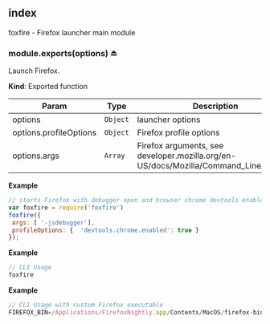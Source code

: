 <a name="module_index"></a>

## index
foxfire - Firefox launcher main module

<a name="exp_module_index--module.exports"></a>

### module.exports(options) ⏏
Launch Firefox.

**Kind**: Exported function  

| Param | Type | Description |
| --- | --- | --- |
| options | <code>Object</code> | launcher options |
| options.profileOptions | <code>Object</code> | Firefox profile options |
| options.args | <code>Array</code> | Firefox arguments, see developer.mozilla.org/en-US/docs/Mozilla/Command_Line_Options |

**Example**  
```js
// starts Firefox with debugger open and browser chrome devtools enabled.
var foxfire = require('foxfire')
foxfire({
 args: [ '-jsdebugger'],
 profileOptions: {  'devtools.chrome.enabled': true }
});
```
**Example**  
```js
// CLI Usage
foxfire
```
**Example**  
```js
// CLI Usage with custom Firefox executable
FIREFOX_BIN=/Applications/FirefoxNightly.app/Contents/MacOS/firefox-bin foxfire
```
